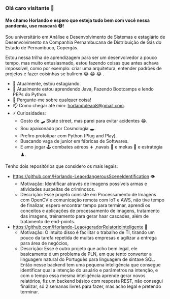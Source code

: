 ### Olá caro visitante 👋

#### Me chamo Horlando e espero que esteja tudo bem com você nessa pandemia, use mascará 😷!

Sou universitário em Análise e Desenvolvimento de Sistemas e estagiário de Desenvolvimento na Companhia Pernambucana de Distribuição de Gás do Estado de Pernambuco, Copergás.

Estou nessa trilha de aprendizagem para ser um desenvolvedor a pouco tempo, mas muito entusiasmado, estou fazendo coisas que antes achava impossível, como por exemplo: criar uma arquitetura, entender padrões de projetos e fazer coisinhas se bulirem 😂 😂 😂 .

- 🔭 Atualmente, estou estagiando.
- 🌱 Atualmente estou aprendendo Java, Fazendo Bootcamps e lendo PEPs do Python.
- 💬 Pergunte-me sobre qualquer coisa!
- 📫 Como chegar até mim: horlandoleao8@gmail.com.
- ⚡ Curiosidades:
  - Gosto de 🛹 Skate street, mas parei para evitar acidentes 😂.
  - Sou apaixonado por Cosmologia 🕳️.
  - Prefiro prototipar com Python (Plug and Play).
  - Buscando vaga de junior em fábricas de Softwares.
  - E amo jogar 🕹️ combates aéreos ✈️ ,navais 🚢 e mekas 🤖 e estratégia ♟️.

Tenho dois repositórios que considero os mais legais:

 * https://github.com/Horlando-Leao/dangerousSceneIdentification 👁️
    * Motivação: Identificar através de imagens possíveis armas e atividades suspeitas de criminosos.
    * Descrição: Esse projeto consiste em Processamento de Imagens com OpenCV e comunicação remota com IoT e AWS, não tive tempo de finalizar, espero encontrar tempo para terminar, aprendi os conceitos e aplicações de processamento de imagens, tratamento das imagens, treinamento para gerar haar cascades, além de tratamento de end-points.
 * https://github.com/Horlando-Leao/geradorRelatorioInteligente 🧠
    * Motivação: O intuito disso é facilitar o trabalho de TI, tirando um pouco da tarefa repetida de muitas empresas e agilizar a entrega para área de negócios,
    * Descrição: Esse é outro projeto que acho bem legal, ele basicamente é um problema de PLN, em que tento converter a linguagem natural do Português para linguagem de sintaxe SQL. Então nesse backend tem uma pequena inteligência que consegue identificar qual a intenção do usuário e parâmetros na intenção, e com o tempo essa mesma inteligência aprende gerar novos relatórios, fiz um backend básico com resposta REST, não consegui finalizar, só 2 semanas livres para fazer, mas acho legal e pretendo terminar.

